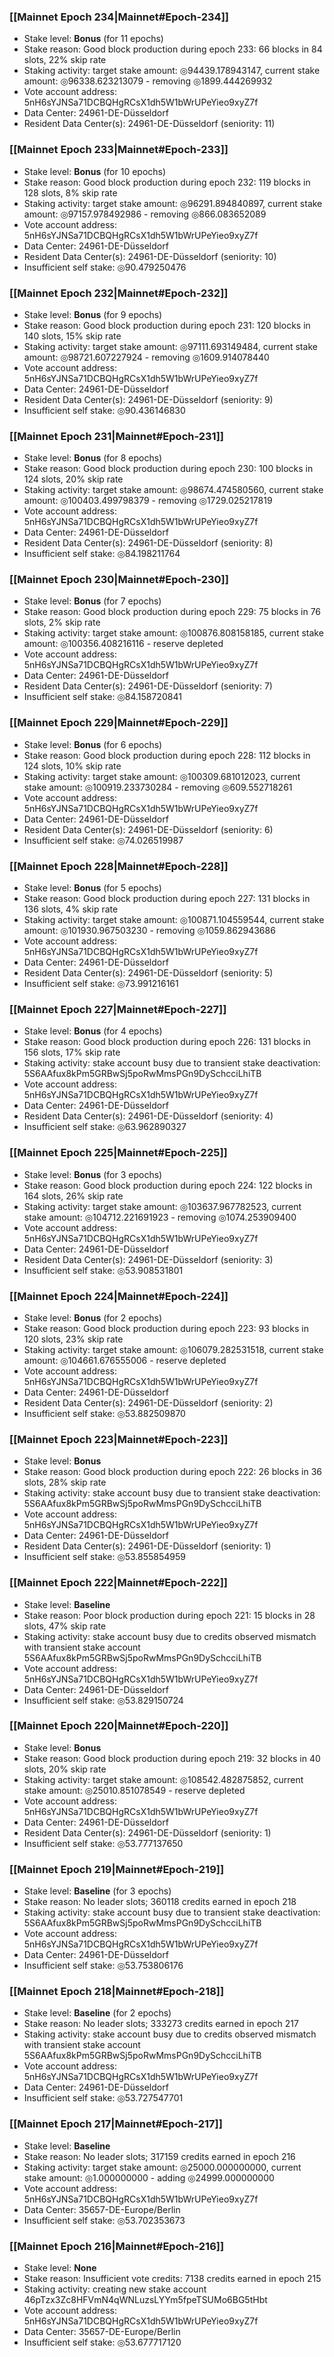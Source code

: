 ### [[Mainnet Epoch 234|Mainnet#Epoch-234]]
* Stake level: **Bonus** (for 11 epochs)
* Stake reason: Good block production during epoch 233: 66 blocks in 84 slots, 22% skip rate
* Staking activity: target stake amount: ◎94439.178943147, current stake amount: ◎96338.623213079 - removing ◎1899.444269932
* Vote account address: 5nH6sYJNSa71DCBQHgRCsX1dh5W1bWrUPeYieo9xyZ7f
* Data Center: 24961-DE-Düsseldorf
* Resident Data Center(s): 24961-DE-Düsseldorf (seniority: 11)
### [[Mainnet Epoch 233|Mainnet#Epoch-233]]
* Stake level: **Bonus** (for 10 epochs)
* Stake reason: Good block production during epoch 232: 119 blocks in 128 slots, 8% skip rate
* Staking activity: target stake amount: ◎96291.894840897, current stake amount: ◎97157.978492986 - removing ◎866.083652089
* Vote account address: 5nH6sYJNSa71DCBQHgRCsX1dh5W1bWrUPeYieo9xyZ7f
* Data Center: 24961-DE-Düsseldorf
* Resident Data Center(s): 24961-DE-Düsseldorf (seniority: 10)
* Insufficient self stake: ◎90.479250476
### [[Mainnet Epoch 232|Mainnet#Epoch-232]]
* Stake level: **Bonus** (for 9 epochs)
* Stake reason: Good block production during epoch 231: 120 blocks in 140 slots, 15% skip rate
* Staking activity: target stake amount: ◎97111.693149484, current stake amount: ◎98721.607227924 - removing ◎1609.914078440
* Vote account address: 5nH6sYJNSa71DCBQHgRCsX1dh5W1bWrUPeYieo9xyZ7f
* Data Center: 24961-DE-Düsseldorf
* Resident Data Center(s): 24961-DE-Düsseldorf (seniority: 9)
* Insufficient self stake: ◎90.436146830
### [[Mainnet Epoch 231|Mainnet#Epoch-231]]
* Stake level: **Bonus** (for 8 epochs)
* Stake reason: Good block production during epoch 230: 100 blocks in 124 slots, 20% skip rate
* Staking activity: target stake amount: ◎98674.474580560, current stake amount: ◎100403.499798379 - removing ◎1729.025217819
* Vote account address: 5nH6sYJNSa71DCBQHgRCsX1dh5W1bWrUPeYieo9xyZ7f
* Data Center: 24961-DE-Düsseldorf
* Resident Data Center(s): 24961-DE-Düsseldorf (seniority: 8)
* Insufficient self stake: ◎84.198211764
### [[Mainnet Epoch 230|Mainnet#Epoch-230]]
* Stake level: **Bonus** (for 7 epochs)
* Stake reason: Good block production during epoch 229: 75 blocks in 76 slots, 2% skip rate
* Staking activity: target stake amount: ◎100876.808158185, current stake amount: ◎100356.408216116 - reserve depleted
* Vote account address: 5nH6sYJNSa71DCBQHgRCsX1dh5W1bWrUPeYieo9xyZ7f
* Data Center: 24961-DE-Düsseldorf
* Resident Data Center(s): 24961-DE-Düsseldorf (seniority: 7)
* Insufficient self stake: ◎84.158720841
### [[Mainnet Epoch 229|Mainnet#Epoch-229]]
* Stake level: **Bonus** (for 6 epochs)
* Stake reason: Good block production during epoch 228: 112 blocks in 124 slots, 10% skip rate
* Staking activity: target stake amount: ◎100309.681012023, current stake amount: ◎100919.233730284 - removing ◎609.552718261
* Vote account address: 5nH6sYJNSa71DCBQHgRCsX1dh5W1bWrUPeYieo9xyZ7f
* Data Center: 24961-DE-Düsseldorf
* Resident Data Center(s): 24961-DE-Düsseldorf (seniority: 6)
* Insufficient self stake: ◎74.026519987
### [[Mainnet Epoch 228|Mainnet#Epoch-228]]
* Stake level: **Bonus** (for 5 epochs)
* Stake reason: Good block production during epoch 227: 131 blocks in 136 slots, 4% skip rate
* Staking activity: target stake amount: ◎100871.104559544, current stake amount: ◎101930.967503230 - removing ◎1059.862943686
* Vote account address: 5nH6sYJNSa71DCBQHgRCsX1dh5W1bWrUPeYieo9xyZ7f
* Data Center: 24961-DE-Düsseldorf
* Resident Data Center(s): 24961-DE-Düsseldorf (seniority: 5)
* Insufficient self stake: ◎73.991216161
### [[Mainnet Epoch 227|Mainnet#Epoch-227]]
* Stake level: **Bonus** (for 4 epochs)
* Stake reason: Good block production during epoch 226: 131 blocks in 156 slots, 17% skip rate
* Staking activity: stake account busy due to transient stake deactivation: 5S6AAfux8kPm5GRBwSj5poRwMmsPGn9DySchcciLhiTB
* Vote account address: 5nH6sYJNSa71DCBQHgRCsX1dh5W1bWrUPeYieo9xyZ7f
* Data Center: 24961-DE-Düsseldorf
* Resident Data Center(s): 24961-DE-Düsseldorf (seniority: 4)
* Insufficient self stake: ◎63.962890327
### [[Mainnet Epoch 225|Mainnet#Epoch-225]]
* Stake level: **Bonus** (for 3 epochs)
* Stake reason: Good block production during epoch 224: 122 blocks in 164 slots, 26% skip rate
* Staking activity: target stake amount: ◎103637.967782523, current stake amount: ◎104712.221691923 - removing ◎1074.253909400
* Vote account address: 5nH6sYJNSa71DCBQHgRCsX1dh5W1bWrUPeYieo9xyZ7f
* Data Center: 24961-DE-Düsseldorf
* Resident Data Center(s): 24961-DE-Düsseldorf (seniority: 3)
* Insufficient self stake: ◎53.908531801
### [[Mainnet Epoch 224|Mainnet#Epoch-224]]
* Stake level: **Bonus** (for 2 epochs)
* Stake reason: Good block production during epoch 223: 93 blocks in 120 slots, 23% skip rate
* Staking activity: target stake amount: ◎106079.282531518, current stake amount: ◎104661.676555006 - reserve depleted
* Vote account address: 5nH6sYJNSa71DCBQHgRCsX1dh5W1bWrUPeYieo9xyZ7f
* Data Center: 24961-DE-Düsseldorf
* Resident Data Center(s): 24961-DE-Düsseldorf (seniority: 2)
* Insufficient self stake: ◎53.882509870
### [[Mainnet Epoch 223|Mainnet#Epoch-223]]
* Stake level: **Bonus**
* Stake reason: Good block production during epoch 222: 26 blocks in 36 slots, 28% skip rate
* Staking activity: stake account busy due to transient stake deactivation: 5S6AAfux8kPm5GRBwSj5poRwMmsPGn9DySchcciLhiTB
* Vote account address: 5nH6sYJNSa71DCBQHgRCsX1dh5W1bWrUPeYieo9xyZ7f
* Data Center: 24961-DE-Düsseldorf
* Resident Data Center(s): 24961-DE-Düsseldorf (seniority: 1)
* Insufficient self stake: ◎53.855854959
### [[Mainnet Epoch 222|Mainnet#Epoch-222]]
* Stake level: **Baseline**
* Stake reason: Poor block production during epoch 221: 15 blocks in 28 slots, 47% skip rate
* Staking activity: stake account busy due to credits observed mismatch with transient stake account 5S6AAfux8kPm5GRBwSj5poRwMmsPGn9DySchcciLhiTB
* Vote account address: 5nH6sYJNSa71DCBQHgRCsX1dh5W1bWrUPeYieo9xyZ7f
* Data Center: 24961-DE-Düsseldorf
* Insufficient self stake: ◎53.829150724
### [[Mainnet Epoch 220|Mainnet#Epoch-220]]
* Stake level: **Bonus**
* Stake reason: Good block production during epoch 219: 32 blocks in 40 slots, 20% skip rate
* Staking activity: target stake amount: ◎108542.482875852, current stake amount: ◎25010.851078549 - reserve depleted
* Vote account address: 5nH6sYJNSa71DCBQHgRCsX1dh5W1bWrUPeYieo9xyZ7f
* Data Center: 24961-DE-Düsseldorf
* Resident Data Center(s): 24961-DE-Düsseldorf (seniority: 1)
* Insufficient self stake: ◎53.777137650
### [[Mainnet Epoch 219|Mainnet#Epoch-219]]
* Stake level: **Baseline** (for 3 epochs)
* Stake reason: No leader slots; 360118 credits earned in epoch 218
* Staking activity: stake account busy due to transient stake deactivation: 5S6AAfux8kPm5GRBwSj5poRwMmsPGn9DySchcciLhiTB
* Vote account address: 5nH6sYJNSa71DCBQHgRCsX1dh5W1bWrUPeYieo9xyZ7f
* Data Center: 24961-DE-Düsseldorf
* Insufficient self stake: ◎53.753806176
### [[Mainnet Epoch 218|Mainnet#Epoch-218]]
* Stake level: **Baseline** (for 2 epochs)
* Stake reason: No leader slots; 333273 credits earned in epoch 217
* Staking activity: stake account busy due to credits observed mismatch with transient stake account 5S6AAfux8kPm5GRBwSj5poRwMmsPGn9DySchcciLhiTB
* Vote account address: 5nH6sYJNSa71DCBQHgRCsX1dh5W1bWrUPeYieo9xyZ7f
* Data Center: 24961-DE-Düsseldorf
* Insufficient self stake: ◎53.727547701
### [[Mainnet Epoch 217|Mainnet#Epoch-217]]
* Stake level: **Baseline**
* Stake reason: No leader slots; 317159 credits earned in epoch 216
* Staking activity: target stake amount: ◎25000.000000000, current stake amount: ◎1.000000000 - adding ◎24999.000000000
* Vote account address: 5nH6sYJNSa71DCBQHgRCsX1dh5W1bWrUPeYieo9xyZ7f
* Data Center: 35657-DE-Europe/Berlin
* Insufficient self stake: ◎53.702353673
### [[Mainnet Epoch 216|Mainnet#Epoch-216]]
* Stake level: **None**
* Stake reason: Insufficient vote credits: 7138 credits earned in epoch 215
* Staking activity: creating new stake account 46pTzx3Zc8HFVmN4qWNLuzsLYYm5fpeTSUMo6BG5tHbt
* Vote account address: 5nH6sYJNSa71DCBQHgRCsX1dh5W1bWrUPeYieo9xyZ7f
* Data Center: 35657-DE-Europe/Berlin
* Insufficient self stake: ◎53.677717120